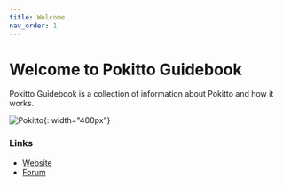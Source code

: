 ```yaml
---
title: Welcome
nav_order: 1
---
```


# Welcome to Pokitto Guidebook

Pokitto Guidebook is a collection of information about Pokitto and how it works.

![Pokitto](https://www.pokitto.com/p2/wp-content/uploads/hymy3.jpg ){: width="400px"}

### Links

- [Website](http://www.pokitto.com)
- [Forum](http://talk.pokitto.com)
